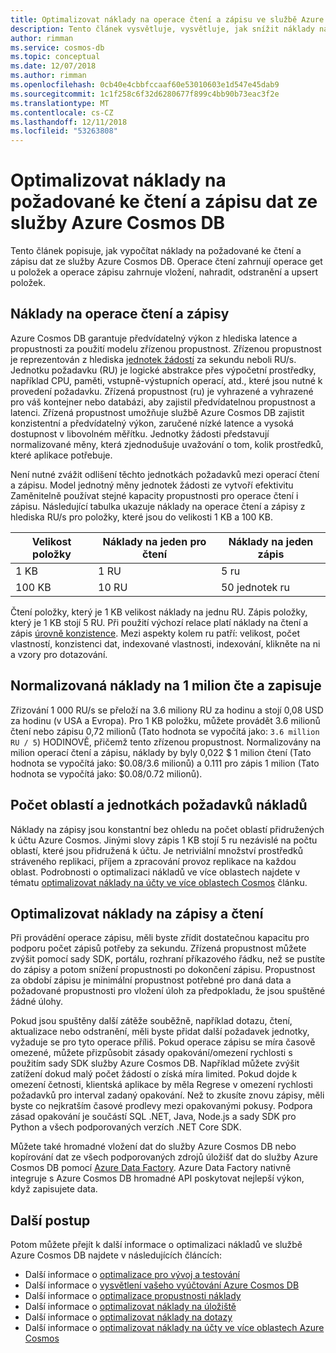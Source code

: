 ```yaml
---
title: Optimalizovat náklady na operace čtení a zápisu ve službě Azure Cosmos DB
description: Tento článek vysvětluje, vysvětluje, jak snížit náklady na služby Azure Cosmos DB při provádění pro čtení a zápisu operace s daty.
author: rimman
ms.service: cosmos-db
ms.topic: conceptual
ms.date: 12/07/2018
ms.author: rimman
ms.openlocfilehash: 0cb40e4cbbfccaaf60e53010603e1d547e45dab9
ms.sourcegitcommit: 1c1f258c6f32d6280677f899c4bb90b73eac3f2e
ms.translationtype: MT
ms.contentlocale: cs-CZ
ms.lasthandoff: 12/11/2018
ms.locfileid: "53263808"
---
```

# <a name="optimize-the-cost-required-to-read-and-write-data-from-azure-cosmos-db"></a>Optimalizovat náklady na požadované ke čtení a zápisu dat ze služby Azure Cosmos DB

Tento článek popisuje, jak vypočítat náklady na požadované ke čtení a zápisu dat ze služby Azure Cosmos DB. Operace čtení zahrnují operace get u položek a operace zápisu zahrnuje vložení, nahradit, odstranění a upsert položek.  

## <a name="cost-of-reads-and-writes"></a>Náklady na operace čtení a zápisy

Azure Cosmos DB garantuje předvídatelný výkon z hlediska latence a propustnosti za použití modelu zřízenou propustnost. Zřízenou propustnost je reprezentován z hlediska [jednotek žádostí](request-units.md) za sekundu neboli RU/s. Jednotku požadavku (RU) je logické abstrakce přes výpočetní prostředky, například CPU, paměti, vstupně-výstupních operací, atd., které jsou nutné k provedení požadavku. Zřízená propustnost (ru) je vyhrazené a vyhrazené pro váš kontejner nebo databázi, aby zajistil předvídatelnou propustnost a latenci. Zřízená propustnost umožňuje službě Azure Cosmos DB zajistit konzistentní a předvídatelný výkon, zaručené nízké latence a vysoká dostupnost v libovolném měřítku. Jednotky žádosti představují normalizované měny, která zjednodušuje uvažování o tom, kolik prostředků, které aplikace potřebuje. 

Není nutné zvážit odlišení těchto jednotkách požadavků mezi operací čtení a zápisu. Model jednotný měny jednotek žádosti ze vytvoří efektivitu Zaměnitelně používat stejné kapacity propustnosti pro operace čtení i zápisu. Následující tabulka ukazuje náklady na operace čtení a zápisy z hlediska RU/s pro položky, které jsou do velikosti 1 KB a 100 KB.

|**Velikost položky**  |**Náklady na jeden pro čtení** |**Náklady na jeden zápis**|
|---------|---------|---------|
|1 KB |1 RU |5 ru |
|100 KB |10 RU |50 jednotek ru |

Čtení položky, který je 1 KB velikost náklady na jednu RU. Zápis položky, který je 1 KB stojí 5 RU. Při použití výchozí relace platí náklady na čtení a zápis [úrovně konzistence](consistency-levels.md).  Mezi aspekty kolem ru patří: velikost, počet vlastností, konzistenci dat, indexované vlastnosti, indexování, klikněte na ni a vzory pro dotazování.

## <a name="normalized-cost-for-1-million-reads-and-writes"></a>Normalizovaná náklady na 1 milion čte a zapisuje

Zřizování 1 000 RU/s se přeloží na 3.6 miliony RU za hodinu a stojí 0,08 USD za hodinu (v USA a Evropa). Pro 1 KB položku, můžete provádět 3.6 milionů čtení nebo zápisu 0,72 milionů (Tato hodnota se vypočítá jako: `3.6 million RU / 5`) HODINOVĚ, přičemž tento zřízenou propustnost. Normalizovány na milion operací čtení a zápisu, náklady by byly 0,022 $ 1 milion čtení (Tato hodnota se vypočítá jako: $0.08/3.6 milionů) a 0.111 pro zápis 1 milion (Tato hodnota se vypočítá jako: $0.08/0.72 milionů).

## <a name="number-of-regions-and-the-request-units-cost"></a>Počet oblastí a jednotkách požadavků nákladů

Náklady na zápisy jsou konstantní bez ohledu na počet oblastí přidružených k účtu Azure Cosmos. Jinými slovy zápis 1 KB stojí 5 ru nezávislé na počtu oblastí, které jsou přidružená k účtu. Je netriviální množství prostředků stráveného replikaci, příjem a zpracování provoz replikace na každou oblast. Podrobnosti o optimalizaci nákladů ve více oblastech najdete v tématu [optimalizovat náklady na účty ve více oblastech Cosmos](optimize-cost-regions.md) článku.

## <a name="optimize-the-cost-of-writes-and-reads"></a>Optimalizovat náklady na zápisy a čtení

Při provádění operace zápisu, měli byste zřídit dostatečnou kapacitu pro podporu počet zápisů potřeby za sekundu. Zřízená propustnost můžete zvýšit pomocí sady SDK, portálu, rozhraní příkazového řádku, než se pustíte do zápisy a potom snížení propustnosti po dokončení zápisu. Propustnost za období zápisu je minimální propustnost potřebné pro daná data a požadované propustnosti pro vložení úloh za předpokladu, že jsou spuštěné žádné úlohy. 

Pokud jsou spuštěny další zátěže souběžně, například dotazu, čtení, aktualizace nebo odstranění, měli byste přidat další požadavek jednotky, vyžaduje se pro tyto operace příliš. Pokud operace zápisu se míra časově omezené, můžete přizpůsobit zásady opakování/omezení rychlosti s použitím sady SDK služby Azure Cosmos DB. Například můžete zvýšit zatížení dokud malý počet žádostí o získá míra limited. Pokud dojde k omezení četnosti, klientská aplikace by měla Regrese v omezení rychlosti požadavků pro interval zadaný opakování. Než to zkusíte znovu zápisy, měli byste co nejkratším časové prodlevy mezi opakovanými pokusy. Podpora zásad opakování je součástí SQL .NET, Java, Node.js a sady SDK pro Python a všech podporovaných verzích .NET Core SDK. 

Můžete také hromadné vložení dat do služby Azure Cosmos DB nebo kopírování dat ze všech podporovaných zdrojů úložišť dat do služby Azure Cosmos DB pomocí [Azure Data Factory](../data-factory/connector-azure-cosmos-db.md). Azure Data Factory nativně integruje s Azure Cosmos DB hromadné API poskytovat nejlepší výkon, když zapisujete data.

## <a name="next-steps"></a>Další postup

Potom můžete přejít k další informace o optimalizaci nákladů ve službě Azure Cosmos DB najdete v následujících článcích:

* Další informace o [optimalizace pro vývoj a testování](optimize-dev-test.md)
* Další informace o [vysvětlení vašeho vyúčtování Azure Cosmos DB](understand-your-bill.md)
* Další informace o [optimalizace propustnosti náklady](optimize-cost-throughput.md)
* Další informace o [optimalizovat náklady na úložiště](optimize-cost-storage.md)
* Další informace o [optimalizovat náklady na dotazy](optimize-cost-queries.md)
* Další informace o [optimalizovat náklady na účty ve více oblastech Azure Cosmos](optimize-cost-regions.md)
